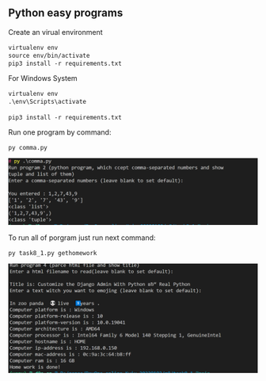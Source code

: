 ## Python easy programs

Create an virual environment

```
virtualenv env
source env/bin/activate
pip3 install -r requirements.txt

```


For Windows System

```
virtualenv env
.\env\Scripts\activate

pip3 install -r requirements.txt
```

Run one program by command:

```
py comma.py
```

![comma](images/Screenshot_1.png)

To run all of porgram just run next command:

```
py task8_1.py gethomework
```


![output](images/Screenshot_2.png)